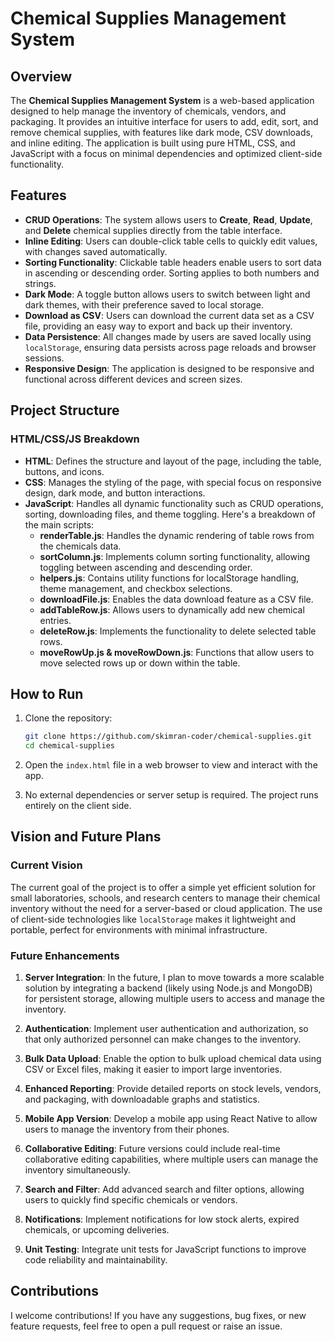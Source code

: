 # Chemical Supplies Management System

## Overview

The **Chemical Supplies Management System** is a web-based application designed to help manage the inventory of chemicals, vendors, and packaging. It provides an intuitive interface for users to add, edit, sort, and remove chemical supplies, with features like dark mode, CSV downloads, and inline editing. The application is built using pure HTML, CSS, and JavaScript with a focus on minimal dependencies and optimized client-side functionality.

## Features

- **CRUD Operations**: The system allows users to **Create**, **Read**, **Update**, and **Delete** chemical supplies directly from the table interface.
- **Inline Editing**: Users can double-click table cells to quickly edit values, with changes saved automatically.
- **Sorting Functionality**: Clickable table headers enable users to sort data in ascending or descending order. Sorting applies to both numbers and strings.
- **Dark Mode**: A toggle button allows users to switch between light and dark themes, with their preference saved to local storage.
- **Download as CSV**: Users can download the current data set as a CSV file, providing an easy way to export and back up their inventory.
- **Data Persistence**: All changes made by users are saved locally using `localStorage`, ensuring data persists across page reloads and browser sessions.
- **Responsive Design**: The application is designed to be responsive and functional across different devices and screen sizes.

## Project Structure

### HTML/CSS/JS Breakdown

- **HTML**: Defines the structure and layout of the page, including the table, buttons, and icons.
- **CSS**: Manages the styling of the page, with special focus on responsive design, dark mode, and button interactions.
- **JavaScript**: Handles all dynamic functionality such as CRUD operations, sorting, downloading files, and theme toggling. Here's a breakdown of the main scripts:
  - **renderTable.js**: Handles the dynamic rendering of table rows from the chemicals data.
  - **sortColumn.js**: Implements column sorting functionality, allowing toggling between ascending and descending order.
  - **helpers.js**: Contains utility functions for localStorage handling, theme management, and checkbox selections.
  - **downloadFile.js**: Enables the data download feature as a CSV file.
  - **addTableRow.js**: Allows users to dynamically add new chemical entries.
  - **deleteRow.js**: Implements the functionality to delete selected table rows.
  - **moveRowUp.js & moveRowDown.js**: Functions that allow users to move selected rows up or down within the table.

## How to Run

1. Clone the repository:
   ```bash
   git clone https://github.com/skimran-coder/chemical-supplies.git
   cd chemical-supplies
   ```

2. Open the `index.html` file in a web browser to view and interact with the app.

3. No external dependencies or server setup is required. The project runs entirely on the client side.

## Vision and Future Plans

### Current Vision

The current goal of the project is to offer a simple yet efficient solution for small laboratories, schools, and research centers to manage their chemical inventory without the need for a server-based or cloud application. The use of client-side technologies like `localStorage` makes it lightweight and portable, perfect for environments with minimal infrastructure.

### Future Enhancements

1. **Server Integration**: In the future, I plan to move towards a more scalable solution by integrating a backend (likely using Node.js and MongoDB) for persistent storage, allowing multiple users to access and manage the inventory.
  
2. **Authentication**: Implement user authentication and authorization, so that only authorized personnel can make changes to the inventory.
  
3. **Bulk Data Upload**: Enable the option to bulk upload chemical data using CSV or Excel files, making it easier to import large inventories.

4. **Enhanced Reporting**: Provide detailed reports on stock levels, vendors, and packaging, with downloadable graphs and statistics.

5. **Mobile App Version**: Develop a mobile app using React Native to allow users to manage the inventory from their phones.

6. **Collaborative Editing**: Future versions could include real-time collaborative editing capabilities, where multiple users can manage the inventory simultaneously.

7. **Search and Filter**: Add advanced search and filter options, allowing users to quickly find specific chemicals or vendors.

8. **Notifications**: Implement notifications for low stock alerts, expired chemicals, or upcoming deliveries.

9. **Unit Testing**: Integrate unit tests for JavaScript functions to improve code reliability and maintainability.

## Contributions

I welcome contributions! If you have any suggestions, bug fixes, or new feature requests, feel free to open a pull request or raise an issue.